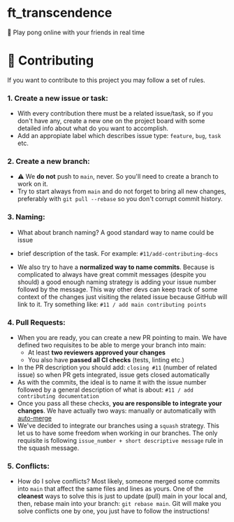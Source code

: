# ft_transcendence
🏓 Play pong online with your friends in real time

# 🤝 Contributing

If you want to contribute to this project you may follow a set of rules.

### 1. Create a new issue or task:

- With every contribution there must be a related issue/task, so if you
don't have any, create a new one on the project board with some
detailed info about what do you want to accomplish.
- Add an appropiate label which describes issue type: `feature`, `bug`,
`task` etc.

### 2. Create a new branch:
   
- ⚠️ We **do not** push to `main`, never. So you'll need to create a branch
to work on it.
- Try to start always from `main` and do not forget to bring
all new changes, preferably with `git pull --rebase` so you don't corrupt
commit history.

### 3. Naming:

- What about branch naming? A good standard way to name could be issue
+ brief description of the task. For example:
`#11/add-contributing-docs`
- We also try to have a **normalized way to name commits**. Because is complicated
to always have great commit messages (despite you should) a good enough 
naming strategy is adding your issue number followd by the message. This way other devs can
keep track of some context of the changes just visiting the related issue
because GitHub will link to it. Try something like:
`#11 / add main contributing points`

### 4. Pull Requests:
    
- When you are ready, you can create a new PR pointing to main. We have defined
two requisites to be able to merge your branch into main:
    - At least **two reviewers approved your changes**
    - You also have **passed all CI checks** (tests, linting etc.)
- In the PR description you should add: `closing #11` (number of related issue) so
when PR gets integrated, issue gets closed automatically
- As with the commits, the ideal is to name it with the issue number followed by a general
description of what is about: `#11 / add contributing documentation`
- Once you pass all these checks, **you are responsible to integrate your changes**.
We have actually two ways: manually or automatically with 
[auto-merge](https://docs.github.com/en/pull-requests/collaborating-with-pull-requests/incorporating-changes-from-a-pull-request/automatically-merging-a-pull-request)
- We've decided to integrate our branches using a `squash` strategy. This let
us to have some freedom when working in our branches. The only requisite is following
`issue_number + short descriptive message` rule in the squash message.
### 5. Conflicts:

- How do I solve conflicts? Most likely, someone merged some commits into `main`
that affect the same files and lines as yours. One of the **cleanest** ways to solve
this is just to update (pull) main in your local and, then, rebase main into
your branch: `git rebase main`. Git will make you solve conflicts one by one,
you just have to follow the instructions!
